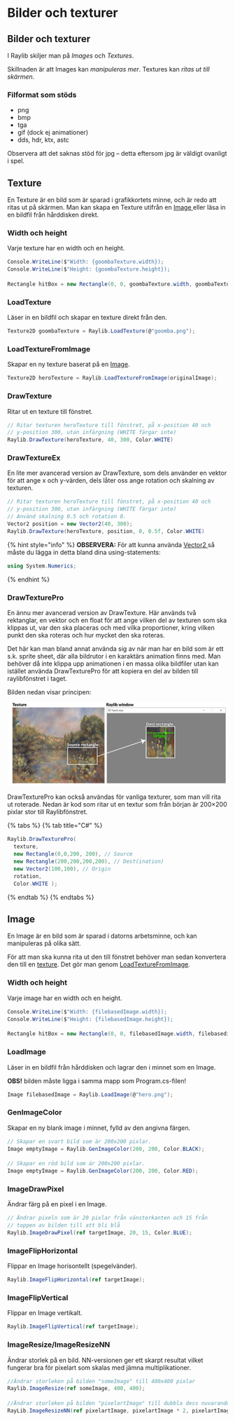 # Bilder och texturer

## Bilder och texturer

I Raylib skiljer man på _Images_ och _Textures_.

Skillnaden är att Images kan _manipuleras mer_. Textures kan _ritas ut till skärmen_.

### Filformat som stöds

* png
* bmp
* tga
* gif (dock ej animationer)
* dds, hdr, ktx, astc

Observera att det saknas stöd för jpg – detta eftersom jpg är väldigt ovanligt i spel.

## Texture

En Texture är en bild som är sparad i grafikkortets minne, och är redo att ritas ut på skärmen. Man kan skapa en Texture utifrån en [Image ](bilder-och-texturer.md#image)eller läsa in en bildfil från hårddisken direkt.

### Width och height

Varje texture har en width och en height.

```csharp
Console.WriteLine($"Width: {goombaTexture.width});
Console.WriteLine($"Height: {goombaTexture.height});

Rectangle hitBox = new Rectangle(0, 0, goombaTexture.width, goombaTexture.height);
```

### LoadTexture

Läser in en bildfil och skapar en texture direkt från den.

```csharp
Texture2D goombaTexture = Raylib.LoadTexture(@"goomba.png");
```

### LoadTextureFromImage

Skapar en ny texture baserat på en [Image](bilder-och-texturer.md#image).

```csharp
Texture2D heroTexture = Raylib.LoadTextureFromImage(originalImage);
```

### DrawTexture

Ritar ut en texture till fönstret.

```csharp
// Ritar texturen heroTexture till fönstret, på x-position 40 och 
// y-position 300, utan infärgning (WHITE färgar inte)
Raylib.DrawTexture(heroTexture, 40, 300, Color.WHITE)
```

### DrawTextureEx

En lite mer avancerad version av DrawTexture, som dels använder en vektor för att ange x och y-värden, dels låter oss ange rotation och skalning av texturen.

```csharp
// Ritar texturen heroTexture till fönstret, på x-position 40 och 
// y-position 300, utan infärgning (WHITE färgar inte)
// Använd skalning 0.5 och rotation 0.
Vector2 position = new Vector2(40, 300);
Raylib.DrawTexture(heroTexture, position, 0, 0.5f, Color.WHITE)
```

{% hint style="info" %}
**OBSERVERA:** För att kunna använda [Vector2 ](../../grundlaeggande/vektorer-numerics.md)så måste du lägga in detta bland dina using-statements:

```csharp
using System.Numerics;
```
{% endhint %}

### DrawTexturePro

En ännu mer avancerad version av DrawTexture. Här används två rektanglar, en vektor och en float för att ange vilken del av texturen som ska klippas ut, var den ska placeras och med vilka proportioner, kring vilken punkt den ska roteras och hur mycket den ska roteras.

Det här kan man bland annat använda sig av när man har en bild som är ett s.k. sprite sheet, där alla bildrutor i en karaktärs animation finns med. Man behöver då inte klippa upp animationen i en massa olika bildfiler utan kan istället använda DrawTexturePro för att kopiera en del av bilden till raylibfönstret i taget.

Bilden nedan visar principen:

![](../../.gitbook/assets/DrawTexturePro.png)

DrawTexturePro kan också användas för vanliga texturer, som man vill rita ut roterade. Nedan är kod som ritar ut en textur som från början är 200×200 pixlar stor till Raylibfönstret.

{% tabs %}
{% tab title="C#" %}
```csharp
Raylib.DrawTexturePro(
  texture, 
  new Rectangle(0,0,200, 200), // Source
  new Rectangle(200,200,200,200), // Dest(ination)
  new Vector2(100,100), // Origin
  rotation,
  Color.WHITE );
```
{% endtab %}
{% endtabs %}

## Image

En Image är en bild som är sparad i datorns arbetsminne, och kan manipuleras på olika sätt.

För att man ska kunna rita ut den till fönstret behöver man sedan konvertera den till en [texture](bilder-och-texturer.md#texture). Det gör man genom [LoadTextureFromImage](bilder-och-texturer.md#loadtexturefromimage).

### Width och height

Varje image har en width och en height.

```csharp
Console.WriteLine($"Width: {filebasedImage.width});
Console.WriteLine($"Height: {filebasedImage.height});

Rectangle hitBox = new Rectangle(0, 0, filebasedImage.width, filebasedimage.height);
```

### LoadImage

Läser in en bildfil från hårddisken och lagrar den i minnet som en Image.

**OBS!** bilden måste ligga i samma mapp som Program.cs-filen!

```csharp
Image filebasedImage = Raylib.LoadImage(@"hero.png");
```

### GenImageColor

Skapar en ny blank image i minnet, fylld av den angivna färgen.

```csharp
// Skapar en svart bild som är 200x200 pixlar.
Image emptyImage = Raylib.GenImageColor(200, 200, Color.BLACK);

// Skapar en röd bild som är 200x200 pixlar.
Image emptyImage = Raylib.GenImageColor(200, 200, Color.RED);
```

### ImageDrawPixel

Ändrar färg på en pixel i en Image.

```csharp
// Ändrar pixeln som är 20 pixlar från vänsterkanten och 15 från 
// toppen av bilden till att bli blå
Raylib.ImageDrawPixel(ref targetImage, 20, 15, Color.BLUE);
```

### ImageFlipHorizontal

Flippar en Image horisontellt (spegelvänder).

```csharp
Raylib.ImageFlipHorizontal(ref targetImage);
```

### ImageFlipVertical

Flippar en Image vertikalt.

```csharp
Raylib.ImageFlipVertical(ref targetImage);
```

### ImageResize/ImageResizeNN

Ändrar storlek på en bild. NN-versionen ger ett skarpt resultat vilket fungerar bra för pixelart som skalas med jämna multiplikationer.

```csharp
//Ändrar storleken på bilden "someImage" till 400x400 pixlar
Raylib.ImageResize(ref someImage, 400, 400);

//Ändrar storleken på bilden "pixelartImage" till dubbla dess nuvarande storlek
RayLib.ImageResizeNN(ref pixelartImage, pixelartImage * 2, pixelartImage * 2);
```



